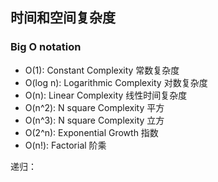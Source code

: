 ## 时间和空间复杂度
### Big O notation
* O(1): Constant Complexity 常数复杂度
* O(log n): Logarithmic Complexity 对数复杂度
* O(n): Linear Complexity 线性时间复杂度
* O(n^2): N square Complexity 平方
* O(n^3): N square Complexity 立方
* O(2^n): Exponential Growth 指数
* O(n!): Factorial 阶乘


递归：
